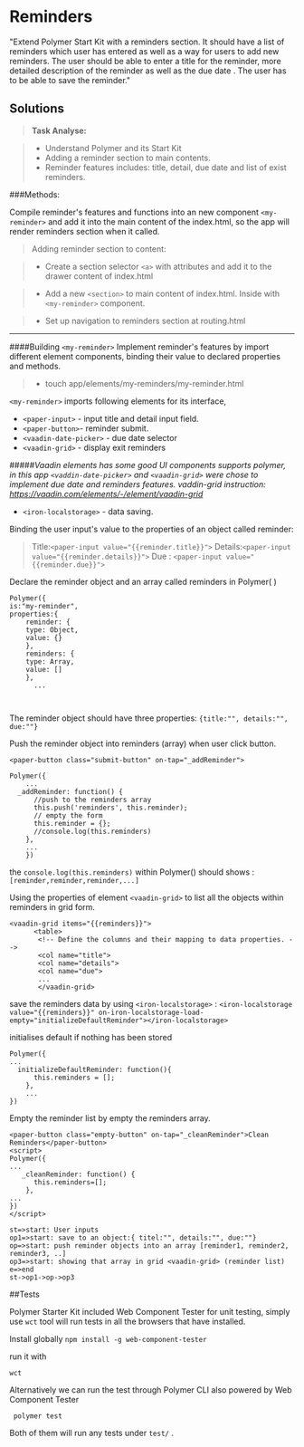 Reminders
========
"Extend Polymer Start Kit with a reminders section. It should have a list of reminders which user has entered as well as a way for users to add new reminders. The user should be able to enter a title for the reminder, more detailed description of the reminder as well as the due date . The user has to be able to save the reminder."

Solutions
-------------
> **Task Analyse:**

> - Understand Polymer and its Start Kit
> - Adding a reminder section to main contents.
> - Reminder features includes: title, detail, due date and list of exist reminders.

###Methods:

Compile reminder's features and functions into an new component ```<my-reminder>``` and add it into the main content of the index.html, so the app will render reminders section when it called.

> Adding reminder section to content:

>- Create a section selector `<a>` with attributes and add it to the drawer content of index.html 

 > - Add a new `<section>` to main content of index.html.  Inside with ``<my-reminder>`` component.

 > - Set up navigation to reminders section at routing.html 


----------

####Building  ```<my-reminder>``` 
Implement reminder's features by import different element components, binding their value to declared properties and methods. 

>-  touch app/elements/my-reminders/my-reminder.html

 ```<my-reminder>```  imports following elements for its interface, 

 - ```<paper-input>```  -  input title and detail input field.
 -  ```<paper-button>```-  reminder submit.
 - ```<vaadin-date-picker>``` - due date selector 
 - ```<vaadin-grid>``` - display exit reminders

#####*Vaadin elements has some good UI components supports polymer, in this app ```<vaddin-date-picker>``` and `<vaadin-grid>` were chose to implement due date and reminders features. vaddin-grid instruction:  https://vaadin.com/elements/-/element/vaadin-grid*

 - `<iron-localstorage>`  -  data saving.



Binding the user input's value to the properties of an object called reminder: 

> Title:`<paper-input value="{{reminder.title}}">`
> Details:`<paper-input value="{{reminder.details}}">` 
> Due : `<paper-input value="{{reminder.due}}">`

Declare the reminder object and an array called reminders in Polymer( ) 
```  
Polymer({
is:"my-reminder",
properties:{
	reminder: {
    type: Object,
    value: {}
    }, 
    reminders: {
    type: Array,
    value: []
    },
      ...

     
```
The reminder object should have three properties: 
`{title:"", details:"", due:""}`
 
 
 
 Push the reminder object into reminders (array) when user click button. 

```
<paper-button class="submit-button" on-tap="_addReminder">

Polymer({
	...
  _addReminder: function() {
      //push to the reminders array
      this.push('reminders', this.reminder);
      // empty the form
      this.reminder = {};
      //console.log(this.reminders)
    },
    ...
    })
```

the `console.log(this.reminders)`  within Polymer() should shows : 
`[reminder,reminder,reminder,...]`

Using the properties of element `<vaadin-grid>` to list all the objects within reminders in grid form.

```
<vaadin-grid items="{{reminders}}">
      <table>
       <!-- Define the columns and their mapping to data properties. -->
       <col name="title">
       <col name="details">
       <col name="due">
       ...
       </vaadin-grid>
```

save the reminders data by using `<iron-localstorage>` :
 `<iron-localstorage value="{{reminders}}" on-iron-localstorage-load-empty="initializeDefaultReminder"></iron-localstorage>`  

 initialises default if nothing has been stored
```
Polymer({
...
  initializeDefaultReminder: function(){
      this.reminders = [];
    },
    ...
})
```


Empty the reminder list by empty the reminders array. 

```
<paper-button class="empty-button" on-tap="_cleanReminder">Clean Reminders</paper-button>
<script>
Polymer({
...
   _cleanReminder: function() {
      this.reminders=[];
    },   
...
})
</script>

```


```flow
st=>start: User inputs
op1=>start: save to an object:{ titel:"", details:"", due:""}
op=>start: push reminder objects into an array [reminder1, reminder2, reminder3, ..] 
op3=>start: showing that array in grid <vaadin-grid> (reminder list)
e=>end
st->op1->op->op3
```




##Tests

Polymer Starter Kit included Web Component Tester for unit testing, simply use ```wct``` tool will run tests in all the browsers that have installed. 

Install globally
```npm install -g web-component-tester```

run it with
```
wct
```

Alternatively we can run the test through Polymer CLI also powered by Web Component Tester
```
 polymer test
```

Both of them will run any tests under ```test/``` . 


